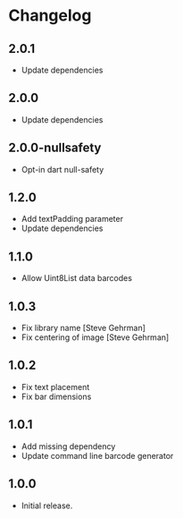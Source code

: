 # Changelog

## 2.0.1

- Update dependencies

## 2.0.0

- Update dependencies

## 2.0.0-nullsafety

- Opt-in dart null-safety

## 1.2.0

- Add textPadding parameter
- Update dependencies

## 1.1.0

- Allow Uint8List data barcodes

## 1.0.3

- Fix library name [Steve Gehrman]
- Fix centering of image [Steve Gehrman]

## 1.0.2

- Fix text placement
- Fix bar dimensions

## 1.0.1

- Add missing dependency
- Update command line barcode generator

## 1.0.0

- Initial release.
